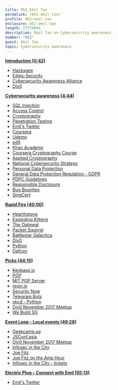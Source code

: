 ```yaml
---
title: 052 Emil Tan
permalink: /052-emil-tan/
profile: 052-emil-tan
enclosure: 052-emil-tan
length: 27379084
description: Emil Tan on Cybersecurity awareness.
number: "052"
guest: Emil Tan
topic: Cybersecurity awareness
---
```


**[Introduction [0:42]](#t=0:42)**

- [Hackware](https://www.meetup.com/hackware/)
- [Edgis-Security](https://www.edgis-security.org/)
- [Cybersecurity Awareness Alliance](https://www.csa.gov.sg/gosafeonline)
- [Div0](https://www.meetup.com/div-zero/)

**[Cybersecurity awareness [4:44]](#t=4:44)**

- [SQL Injection](https://en.wikipedia.org/wiki/SQL_injection)
- [Access Control](https://en.wikipedia.org/wiki/Access_control)
- [Cryptography](https://en.wikipedia.org/wiki/Cryptography)
- [Penetration Testing](https://en.wikipedia.org/wiki/Penetration_test)
- [Emil's Twitter](https://twitter.com/emil0xA)
- [Coursera](https://www.coursera.org/)
- [Udemy](https://www.udemy.com/)
- [edX](https://www.edx.org/)
- [Khan Academy](https://www.khanacademy.org/)
- [Coursera Cryptography Course](https://www.coursera.org/learn/crypto)
- [Applied Cryptography](http://crypto.stanford.edu/~dabo/cryptobook/)
- [National Cybersecurity Strategy](https://www.csa.gov.sg/news/publications/singapore-cybersecurity-strategy)
- [Personal Data Protection](https://www.pdpc.gov.sg/legislation-and-guidelines/overview)
- [General Data Protection Regulation - GDPR](https://en.wikipedia.org/wiki/General_Data_Protection_Regulation)
- [PDPC Guidelines](https://www.pdpc.gov.sg/legislation-and-guidelines/advisory-guidelines/main-advisory-guidelines)
- [Responsible Disclosure](https://www.edgis-security.org/responsible-disclosure)
- [Bug Bounties](https://en.wikipedia.org/wiki/Bug_bounty_program)
- [SingCert](https://www.csa.gov.sg/singcert)

**[Rapid Fire [40:00]](#t=40:00)**

- [Hearthstone](https://playhearthstone.com/en-us/)
- [Exploding Kittens](https://www.explodingkittens.com/)
- [The Oatmeal](http://theoatmeal.com/)
- [Packet Squirrel](https://www.hak5.org/gear/packet-squirrel)
- [Battlestar Galactica](https://en.wikipedia.org/wiki/Battlestar_Galactica)
- [Div0](https://www.meetup.com/div-zero/)
- [Python](https://python.org)
- [Defcon](https://www.defcon.org/)

**[Picks [44:15]](#t=44:15)**

- [Keybase.io](https://keybase.io/)
- [PGP](https://en.wikipedia.org/wiki/Pretty_Good_Privacy)
- [MIT PGP Server](https://pgp.mit.edu/)
- [resin.io](https://resin.io/)
- [Security Now](https://www.grc.com/securitynow.htm)
- [Telegram Bots](https://telegram.org/blog/bot-revolution)
- [xkcd - Python](https://xkcd.com/353/)
- [Div0 November 2017 Meetup](https://www.meetup.com/div-zero/events/244529613/)
- [We Build SG](https://webuild.sg/)

**[Event Loop - Local events [49:28]](#t=49:28)**

- [Geekcamp.sg](http://geekcamp.sg/)
- [JSConf.asia](https://2018.jsconf.asia/)
- [Div0 November 2017 Meetup](https://www.meetup.com/div-zero/events/244529613/)
- [Infosec in the City](https://www.infosec-city.com/)
- [Joe Fitz](https://twitter.com/securelyfitz)
- [Joe Fitz on the Amp Hour](https://theamphour.com/346-an-interview-with-joe-fitzpatrick/)
- [Infosec in the City - tickets](https://www.conferize.com/infosec-city-sg/register)

**[Electric Plug  – Connect with Emil [55:13]](#t=55:13)**

- [Emil's Twitter](https://twitter.com/emil0xA)
